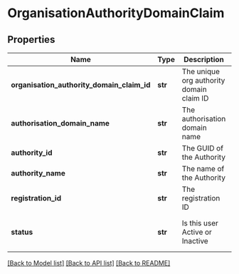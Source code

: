 # OrganisationAuthorityDomainClaim

## Properties
Name | Type | Description | Notes
------------ | ------------- | ------------- | -------------
**organisation_authority_domain_claim_id** | **str** | The unique org authority domain claim ID | [optional] 
**authorisation_domain_name** | **str** | The authorisation domain name | [optional] 
**authority_id** | **str** | The GUID of the Authority | [optional] 
**authority_name** | **str** | The name of the Authority | [optional] 
**registration_id** | **str** | The registration ID | [optional] 
**status** | **str** | Is this user Active or Inactive | [optional] [default to 'Active']

[[Back to Model list]](../README.md#documentation-for-models) [[Back to API list]](../README.md#documentation-for-api-endpoints) [[Back to README]](../README.md)

